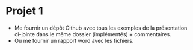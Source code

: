 # Projet 1 
- Me fournir un dépôt Github avec tous les exemples de la présentation ci-jointe dans le même dossier (implémentés) + commentaires.
- Ou me fournir un rapport word avec les fichiers.
